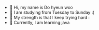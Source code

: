 - 👋 Hi, my name is Do hyeun woo
- 👀 I am studying from Tuesday to Sunday :)
- 🌱 My strength is that I keep trying hard :
- 💞️ Currently, I am learning java

